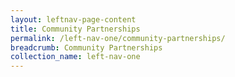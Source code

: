 ```yaml
---
layout: leftnav-page-content
title: Community Partnerships
permalink: /left-nav-one/community-partnerships/
breadcrumb: Community Partnerships
collection_name: left-nav-one
---
```

